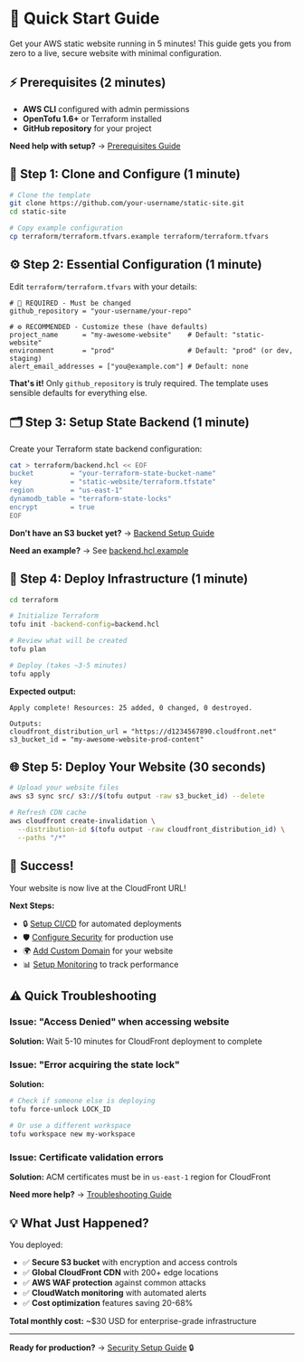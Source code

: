 # 🚀 Quick Start Guide

Get your AWS static website running in 5 minutes! This guide gets you from zero to a live, secure website with minimal configuration.

## ⚡ Prerequisites (2 minutes)

- **AWS CLI** configured with admin permissions
- **OpenTofu 1.6+** or Terraform installed
- **GitHub repository** for your project

**Need help with setup?** → [Prerequisites Guide](prerequisites.md)

## 🎯 Step 1: Clone and Configure (1 minute)

```bash
# Clone the template
git clone https://github.com/your-username/static-site.git
cd static-site

# Copy example configuration
cp terraform/terraform.tfvars.example terraform/terraform.tfvars
```

## ⚙️ Step 2: Essential Configuration (1 minute)

Edit `terraform/terraform.tfvars` with your details:

```hcl
# 🔴 REQUIRED - Must be changed
github_repository = "your-username/your-repo"

# ⚙️ RECOMMENDED - Customize these (have defaults)
project_name      = "my-awesome-website"    # Default: "static-website"
environment       = "prod"                  # Default: "prod" (or dev, staging)
alert_email_addresses = ["you@example.com"] # Default: none
```

**That's it!** Only `github_repository` is truly required. The template uses sensible defaults for everything else.

## 🗂️ Step 3: Setup State Backend (1 minute)

Create your Terraform state backend configuration:

```bash
cat > terraform/backend.hcl << EOF
bucket         = "your-terraform-state-bucket-name"
key            = "static-website/terraform.tfstate"
region         = "us-east-1"
dynamodb_table = "terraform-state-locks"
encrypt        = true
EOF
```

**Don't have an S3 bucket yet?** → [Backend Setup Guide](backend-setup.md)

**Need an example?** → See [backend.hcl.example](backend.hcl.example)

## 🚀 Step 4: Deploy Infrastructure (1 minute)

```bash
cd terraform

# Initialize Terraform
tofu init -backend-config=backend.hcl

# Review what will be created
tofu plan

# Deploy (takes ~3-5 minutes)
tofu apply
```

**Expected output:**
```
Apply complete! Resources: 25 added, 0 changed, 0 destroyed.

Outputs:
cloudfront_distribution_url = "https://d1234567890.cloudfront.net"
s3_bucket_id = "my-awesome-website-prod-content"
```

## 🌐 Step 5: Deploy Your Website (30 seconds)

```bash
# Upload your website files
aws s3 sync src/ s3://$(tofu output -raw s3_bucket_id) --delete

# Refresh CDN cache
aws cloudfront create-invalidation \
  --distribution-id $(tofu output -raw cloudfront_distribution_id) \
  --paths "/*"
```

## 🎉 Success! 

Your website is now live at the CloudFront URL! 

**Next Steps:**
- 🔒 [Setup CI/CD](deployment.md#github-actions-setup) for automated deployments
- 🛡️ [Configure Security](security.md) for production use
- 🌍 [Add Custom Domain](custom-domain.md) for your website
- 📊 [Setup Monitoring](monitoring.md) to track performance

## ⚠️ Quick Troubleshooting

### Issue: "Access Denied" when accessing website
**Solution:** Wait 5-10 minutes for CloudFront deployment to complete

### Issue: "Error acquiring the state lock"
**Solution:** 
```bash
# Check if someone else is deploying
tofu force-unlock LOCK_ID

# Or use a different workspace
tofu workspace new my-workspace
```

### Issue: Certificate validation errors
**Solution:** ACM certificates must be in `us-east-1` region for CloudFront

**Need more help?** → [Troubleshooting Guide](troubleshooting.md)

## 💡 What Just Happened?

You deployed:
- ✅ **Secure S3 bucket** with encryption and access controls
- ✅ **Global CloudFront CDN** with 200+ edge locations
- ✅ **AWS WAF protection** against common attacks
- ✅ **CloudWatch monitoring** with automated alerts
- ✅ **Cost optimization** features saving 20-68%

**Total monthly cost:** ~$30 USD for enterprise-grade infrastructure

---

**Ready for production?** → [Security Setup Guide](security.md) 🔒